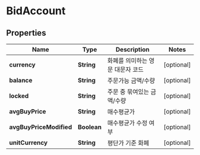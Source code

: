 
# BidAccount

## Properties
Name | Type | Description | Notes
------------ | ------------- | ------------- | -------------
**currency** | **String** | 화폐를 의미하는 영문 대문자 코드 |  [optional]
**balance** | **String** | 주문가능 금액/수량 |  [optional]
**locked** | **String** | 주문 중 묶여있는 금액/수량 |  [optional]
**avgBuyPrice** | **String** | 매수평균가 |  [optional]
**avgBuyPriceModified** | **Boolean** | 매수평균가 수정 여부 |  [optional]
**unitCurrency** | **String** | 평단가 기준 화폐 |  [optional]



